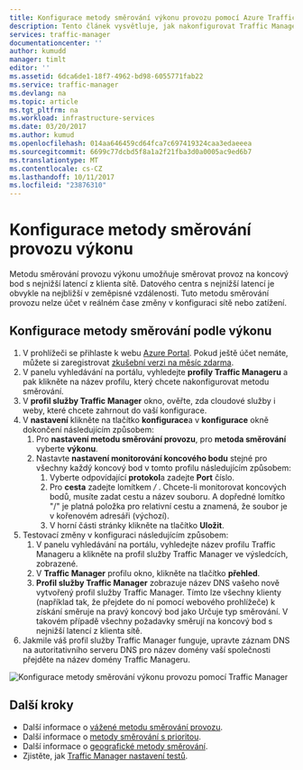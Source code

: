 ```yaml
---
title: Konfigurace metody směrování výkonu provozu pomocí Azure Traffic Manageru | Microsoft Docs
description: Tento článek vysvětluje, jak nakonfigurovat Traffic Manager přesměrovat provoz na koncový bod s nejnižší latencí
services: traffic-manager
documentationcenter: ''
author: kumudd
manager: timlt
editor: ''
ms.assetid: 6dca6de1-18f7-4962-bd98-6055771fab22
ms.service: traffic-manager
ms.devlang: na
ms.topic: article
ms.tgt_pltfrm: na
ms.workload: infrastructure-services
ms.date: 03/20/2017
ms.author: kumud
ms.openlocfilehash: 014aa646459cd64fca7c697419324caa3edaeeea
ms.sourcegitcommit: 6699c77dcbd5f8a1a2f21fba3d0a0005ac9ed6b7
ms.translationtype: MT
ms.contentlocale: cs-CZ
ms.lasthandoff: 10/11/2017
ms.locfileid: "23876310"
---
```

# <a name="configure-the-performance-traffic-routing-method"></a>Konfigurace metody směrování provozu výkonu

Metodu směrování provozu výkonu umožňuje směrovat provoz na koncový bod s nejnižší latencí z klienta sítě. Datového centra s nejnižší latencí je obvykle na nejbližší v zeměpisné vzdálenosti. Tuto metodu směrování provozu nelze účet v reálném čase změny v konfiguraci sítě nebo zatížení.

##  <a name="to-configure-performance-routing-method"></a>Konfigurace metody směrování podle výkonu

1. V prohlížeči se přihlaste k webu [Azure Portal](http://portal.azure.com). Pokud ještě účet nemáte, můžete si zaregistrovat [zkušební verzi na měsíc zdarma](https://azure.microsoft.com/free/). 
2. V panelu vyhledávání na portálu, vyhledejte **profily Traffic Manageru** a pak klikněte na název profilu, který chcete nakonfigurovat metodu směrování.
3. V **profil služby Traffic Manager** okno, ověřte, zda cloudové služby i weby, které chcete zahrnout do vaší konfigurace.
4. V **nastavení** klikněte na tlačítko **konfigurace**a v **konfigurace** okně dokončení následujícím způsobem:
    1. Pro **nastavení metodu směrování provozu**, pro **metoda směrování** vyberte **výkonu**.
    2. Nastavte **nastavení monitorování koncového bodu** stejné pro všechny každý koncový bod v tomto profilu následujícím způsobem:
        1. Vyberte odpovídající **protokol**a zadejte **Port** číslo. 
        2. Pro **cesta** zadejte lomítkem  */* . Chcete-li monitorovat koncových bodů, musíte zadat cestu a název souboru. A dopředné lomítko "/" je platná položka pro relativní cestu a znamená, že soubor je v kořenovém adresáři (výchozí).
        3. V horní části stránky klikněte na tlačítko **Uložit**.
5.  Testovací změny v konfiguraci následujícím způsobem:
    1.  V panelu vyhledávání na portálu, vyhledejte název profilu Traffic Manageru a klikněte na profil služby Traffic Manager ve výsledcích, zobrazené.
    2.  V **Traffic Manager** profilu okno, klikněte na tlačítko **přehled**.
    3.  **Profil služby Traffic Manager** zobrazuje název DNS vašeho nově vytvořený profil služby Traffic Manager. Tímto lze všechny klienty (například tak, že přejdete do ní pomocí webového prohlížeče) k získání směruje na pravý koncový bod jako Určuje typ směrování. V takovém případě všechny požadavky směrují na koncový bod s nejnižší latencí z klienta sítě.
6. Jakmile váš profil služby Traffic Manager funguje, upravte záznam DNS na autoritativního serveru DNS pro název domény vaší společnosti přejděte na název domény Traffic Manageru.

![Konfigurace metody směrování výkonu provozu pomocí Traffic Manager][1]

## <a name="next-steps"></a>Další kroky

- Další informace o [vážené metodu směrování provozu](traffic-manager-configure-weighted-routing-method.md).
- Další informace o [metody směrování s prioritou](traffic-manager-configure-priority-routing-method.md).
- Další informace o [geografické metody směrování](traffic-manager-configure-geographic-routing-method.md).
- Zjistěte, jak [Traffic Manager nastavení testů](traffic-manager-testing-settings.md).

<!--Image references-->
[1]: ./media/traffic-manager-performance-routing-method/traffic-manager-performance-routing-method.png